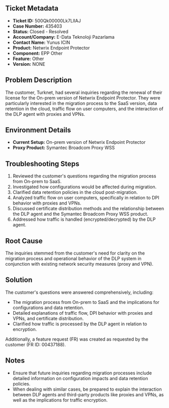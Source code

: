 ## Ticket Metadata
- **Ticket ID:** 500Qk00000Lk7LlIAJ
- **Case Number:** 435403
- **Status:** Closed - Resolved
- **Account/Company:** E-Data Teknoloji Pazarlama
- **Contact Name:** Yunus ICIN
- **Product:** Netwrix Endpoint Protector
- **Component:** EPP Other
- **Feature:** Other
- **Version:** NONE

## Problem Description
The customer, Turknet, had several inquiries regarding the renewal of their license for the On-prem version of Netwrix Endpoint Protector. They were particularly interested in the migration process to the SaaS version, data retention in the cloud, traffic flow on user computers, and the interaction of the DLP agent with proxies and VPNs.

## Environment Details
- **Current Setup:** On-prem version of Netwrix Endpoint Protector
- **Proxy Product:** Symantec Broadcom Proxy WSS

## Troubleshooting Steps
1. Reviewed the customer's questions regarding the migration process from On-prem to SaaS.
2. Investigated how configurations would be affected during migration.
3. Clarified data retention policies in the cloud post-migration.
4. Analyzed traffic flow on user computers, specifically in relation to DPI behavior with proxies and VPNs.
5. Discussed certificate distribution methods and the relationship between the DLP agent and the Symantec Broadcom Proxy WSS product.
6. Addressed how traffic is handled (encrypted/decrypted) by the DLP agent.

## Root Cause
The inquiries stemmed from the customer's need for clarity on the migration process and operational behavior of the DLP system in conjunction with existing network security measures (proxy and VPN).

## Solution
The customer's questions were answered comprehensively, including:
- The migration process from On-prem to SaaS and the implications for configurations and data retention.
- Detailed explanations of traffic flow, DPI behavior with proxies and VPNs, and certificate distribution.
- Clarified how traffic is processed by the DLP agent in relation to encryption.

Additionally, a feature request (FR) was created as requested by the customer (FR ID: 00437188).

## Notes
- Ensure that future inquiries regarding migration processes include detailed information on configuration impacts and data retention policies.
- When dealing with similar cases, be prepared to explain the interaction between DLP agents and third-party products like proxies and VPNs, as well as the implications for traffic encryption.